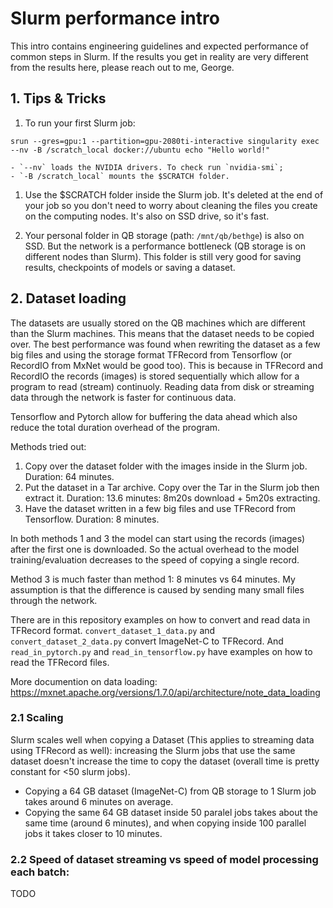 # Slurm performance intro 
This intro contains engineering guidelines and expected performance of common steps in Slurm. If the results you get in reality are very different from the results here, please reach out to me, George.

## 1. Tips & Tricks
1. To run your first Slurm job:

`srun --gres=gpu:1 --partition=gpu-2080ti-interactive singularity exec --nv -B /scratch_local docker://ubuntu echo "Hello world!"`
    
    - `--nv` loads the NVIDIA drivers. To check run `nvidia-smi`;
    - `-B /scratch_local` mounts the $SCRATCH folder.

1. Use the $SCRATCH folder inside the Slurm job. It's deleted at the end of your job so you don't need to worry about cleaning the files you create on the computing nodes. It's also on SSD drive, so it's fast. 

2. Your personal folder in QB storage (path: `/mnt/qb/bethge`) is also on SSD. But the network is a performance bottleneck (QB storage is on different nodes than Slurm). This folder is still very good for saving results, checkpoints of models or saving a dataset. 

## 2. Dataset loading
The datasets are usually stored on the QB machines which are different than the Slurm machines. This means that the dataset needs to be copied over. The best performance was found when rewriting the dataset as a few big files and using the storage format TFRecord from Tensorflow (or RecordIO from MxNet would be good too). This is because in TFRecord and RecordIO the records (images) is stored sequentially which allow for a program to read (stream) continuoly. Reading data from disk or streaming data through the network is faster for continuous data. 

Tensorflow and Pytorch allow for buffering the data ahead which also reduce the total duration overhead of the program.

Methods tried out:
1. Copy over the dataset folder with the images inside in the Slurm job. Duration: 64 minutes. 
2. Put the dataset in a Tar archive. Copy over the Tar in the Slurm job then extract it. Duration: 13.6 minutes: 8m20s download + 5m20s extracting.
3. Have the dataset written in a few big files and use TFRecord from Tensorflow. Duration: 8 minutes.

In both methods 1 and 3 the model can start using the records (images) after the first one is downloaded. So the actual overhead to the model training/evaluation decreases to the speed of copying a single record.

Method 3 is much faster than method 1: 8 minutes vs 64 minutes. My assumption is that the difference is caused by sending many small files through the network.

There are in this repository examples on how to convert and read data in TFRecord format. `convert_dataset_1_data.py` and `convert_dataset_2_data.py` convert ImageNet-C to TFRecord. And `read_in_pytorch.py` and `read_in_tensorflow.py` have examples on how to read the TFRecord files.

More documention on data loading: https://mxnet.apache.org/versions/1.7.0/api/architecture/note_data_loading

### 2.1 Scaling
Slurm scales well when copying a Dataset (This applies to streaming data using TFRecord as well): increasing the Slurm jobs that use the same dataset doesn't increase the time to copy the dataset (overall time is pretty constant for <50 slurm jobs).

- Copying a 64 GB dataset (ImageNet-C) from QB storage to 1 Slurm job takes around 6 minutes on average.
- Copying the same 64 GB dataset inside 50 paralel jobs takes about the same time (around 6 minutes), and when copying inside 100 parallel jobs it takes closer to 10 minutes.

### 2.2 Speed of dataset streaming vs speed of model processing each batch:
TODO
